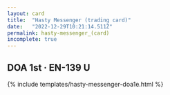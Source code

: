 ```yaml
---
layout: card
title:  "Hasty Messenger (trading card)"
date:   "2022-12-29T10:21:14.511Z"
permalink: hasty-messenger_(card)
incomplete: true
---
```


## DOA 1st &middot; EN-139 U

{% include templates/hasty-messenger-doa1e.html %}
